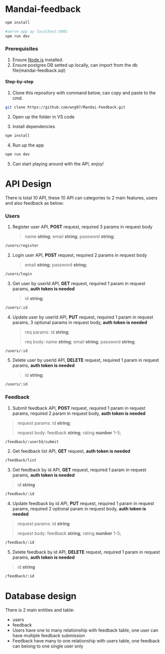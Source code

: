 # Mandai-feedback

```bash
npm install

#serve app ay localhost:5001
npm run dev
```

### Prerequisites

1. Ensure [Node.js](https://nodejs.org/en/) installed.
2. Ensure postgres DB setted up locally, can import from the db file(mandai-feedback.sql)

#### Step-by-step

1. Clone this repository with command below, can copy and paste to the cmd.

```bash
git clone https://github.com/wng97/Mandai-Feedback.git
```

2. Open up the folder in VS code

3. Install dependencies

```bash
npm install
```

4. Run up the app

```bash
npm run dev
```

5. Can start playing around with the API, enjoy!

# API Design

There is total 10 API, these 10 API can categories to 2 main features, users and also feedback as below:

### Users

1. Register user API, **POST** request, required 3 params in request body

   > name **string**;
   > email **string**;
   > password **string**;

```bash
/users/register
```

2. Login user API, **POST** request, required 2 params in request body

   > email **string**;
   > password **string**;

```bash
/users/login
```

3. Get user by userId API, **GET** request, required 1 param in request params, **auth token is needed**

   > id **string**;

```bash
/users/:id
```

4. Update user by userId API, **PUT** request, required 1 param in request params, 3 optional params in request body, **auth token is needed**

   > req params:
   > id **string**;
   >
   > req body:
   > name **string**;
   > email **string**;
   > password **string**;

```bash
/users/:id
```

5. Delete user by userId API, **DELETE** request, required 1 param in request params, **auth token is needed**

   > id **string**;

```bash
/users/:id
```

### Feedback

1. Submit feedback API, **POST** request, required 1 param in request params, required 2 param in request body, **auth token is needed**

> request params:
> id **string**;
>
> request body:
> feedback **string**;
> rating **number** 1-5;

```bash
/feedback/:userId/submit
```

2. Get feedback list API, **GET** request, **auth token is needed**

```bash
/feedback/list
```

3. Get feedback by id API, **GET** request, required 1 param in request params, **auth token is needed**

> id **string**

```bash
/feedback/:id
```

4. Update feedback by id API, **PUT** request, required 1 param in request params, required 2 optional param in request body, **auth token is needed**

> request params:
> id **string**
>
> request body:
> feedback **string**;
> rating **number** 1-5;

```bash
/feedback/:id
```

5. Delete feedback by id API, **DELETE** request, required 1 param in request params, **auth token is needed**

> id **string**

```bash
/feedback/:id
```

# Database design

There is 2 main entities and table:

- users
- feedback
- Users have one to many relationship with feedback table, one user can have multiple feedback submission
- Feedback have many to one relationship with users table, one feedback can belong to one single user only
